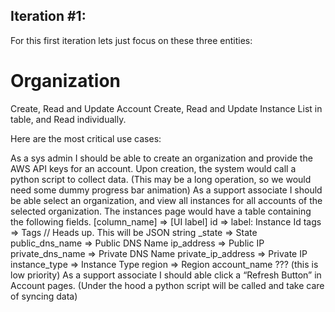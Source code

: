 
Iteration #1:
-----------------------------------------

For this first iteration lets just focus on these three entities:

<h1>Organization</h1>
Create, Read and Update
Account
Create, Read and Update
Instance
List in table, and Read individually.

Here are the most critical use cases:

As a sys admin I should be able to create an organization and provide the AWS API keys for an account. Upon creation, the system would call a python script to collect data. (This may be a long operation, so we would need some dummy progress bar animation)
As a support associate I should be able select an organization, and view all instances for all accounts of the selected organization. 
The instances page would have a table containing the following fields. 
[column_name] => [UI label]
id   =>  label: Instance Id
tags  =>  Tags       // Heads up. This will be JSON string
_state  =>  State
public_dns_name => Public DNS Name
ip_address  =>  Public IP             
private_dns_name  => Private DNS Name
private_ip_address  => Private IP
instance_type  =>  Instance Type
region  =>  Region
account_name ??? (this is low priority)
As a support associate I should able click a “Refresh Button” in Account pages. (Under the hood a python script will be called and take care of syncing data)

